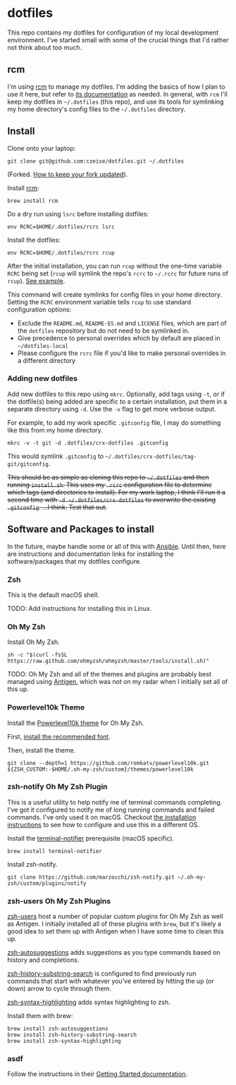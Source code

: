 # dotfiles

This repo contains my dotfiles for configuration of my local development environment. I've started small with some of the crucial things that I'd rather not think about too much.

## rcm

I'm using [rcm](https://github.com/thoughtbot/rcm) to manage my dotfiles. I'm adding the basics of how I plan to use it here, but refer to [its documentation](https://thoughtbot.github.io/rcm/rcm.7.html) as needed. In general, with `rcm` I'll keep my dotfiles in `~/.dotfiles` (this repo), and use its tools for symlinking my home directory's config files to the `~/.dotfiles` directory.

## Install

Clone onto your laptop:

    git clone git@github.com:czeise/dotfiles.git ~/.dotfiles

(Forked. [How to keep your fork
updated](http://robots.thoughtbot.com/keeping-a-github-fork-updated)).

Install [rcm](https://github.com/thoughtbot/rcm):

    brew install rcm

Do a dry run using `lsrc` before installing dotfiles:

    env RCRC=$HOME/.dotfiles/rcrc lsrc

Install the dotfiles:

    env RCRC=$HOME/.dotfiles/rcrc rcup

After the initial installation, you can run `rcup` without the one-time variable
`RCRC` being set (`rcup` will symlink the repo's `rcrc` to `~/.rcrc` for future
runs of `rcup`). [See
example](https://github.com/thoughtbot/dotfiles/blob/master/rcrc).

This command will create symlinks for config files in your home directory.
Setting the `RCRC` environment variable tells `rcup` to use standard
configuration options:

- Exclude the `README.md`, `README-ES.md` and `LICENSE` files, which are part of
  the `dotfiles` repository but do not need to be symlinked in.
- Give precedence to personal overrides which by default are placed in
  `~/dotfiles-local`
- Please configure the `rcrc` file if you'd like to make personal
  overrides in a different directory

### Adding new dotfiles

Add new dotfiles to this repo using `mkrc`. Optionally, add tags using `-t`, or if the dotfile(s) being added are specific to a certain installation, put them in a separate directory using `-d`. Use the `-v` flag to get more verbose output.

For example, to add my work specific `.gitconfig` file, I may do something like this from my home directory.

``` shell
mkrc -v -t git -d .dotfiles/crx-dotfiles .gitconfig
```

This would symlink `.gitconfig` to `~/.dotfiles/crx-dotfiles/tag-git/gitconfig`.

~~This should be as simple as cloning this repo to `~/.dotfiles` and then running `install.sh`. This uses my `.rcrc` configuration file to determine which tags (and directories to install). For my work laptop, I think I'll run it a second time with `-d ~/.dotfiles/crx-dotfiles` to overwrite the existing `.gitconfig`. ...I think. Test that out.~~

## Software and Packages to install

In the future, maybe handle some or all of this with [Ansible](https://www.ansible.com/). Until then, here are instructions and documentation links for installing the software/packages that my dotfiles configure.

### Zsh

This is the default macOS shell.

TODO: Add instructions for installing this in Linux.

### Oh My Zsh

Install Oh My Zsh.

``` shell
sh -c "$(curl -fsSL https://raw.github.com/ohmyzsh/ohmyzsh/master/tools/install.sh)"
```

TODO: Oh My Zsh and all of the themes and plugins are probably best managed using [Antigen](https://antigen.sharats.me/), which was not on my radar when I initially set all of this up.

### Powerlevel10k Theme

Install the [Powerlevel10k theme](https://github.com/romkatv/powerlevel10k#getting-started) for Oh My Zsh.

First, [install the recommended font](https://github.com/romkatv/powerlevel10k#meslo-nerd-font-patched-for-powerlevel10k).

Then, install the theme.

``` shell
git clone --depth=1 https://github.com/romkatv/powerlevel10k.git ${ZSH_CUSTOM:-$HOME/.oh-my-zsh/custom}/themes/powerlevel10k
```

### zsh-notify Oh My Zsh Plugin

This is a useful utility to help notify me of terminal commands completing. I've got it configured to notify me of long running commands and failed commands. I've only used it on macOS. Checkout [the installation instructions](https://github.com/marzocchi/zsh-notify) to see how to configure and use this in a different OS.

Install the [terminal-notifier](https://github.com/julienXX/terminal-notifier) prerequisite (macOS specific).

``` shell
brew install terminal-notifier
```

Install zsh-notify.

``` shell
git clone https://github.com/marzocchi/zsh-notify.git ~/.oh-my-zsh/custom/plugins/notify
```

### zsh-users Oh My Zsh Plugins

[zsh-users](https://github.com/zsh-users) host a number of popular custom plugins for Oh My Zsh as well as Antigen. I initially installed all of these plugins with `brew`, but it's likely a good idea to set them up with Antigen when I have some time to clean this up.

[zsh-autosuggestions](https://github.com/zsh-users/zsh-autosuggestions) adds suggestions as you type commands based on history and completions.

[zsh-history-substring-search](https://github.com/zsh-users/zsh-history-substring-search) is configured to find previously run commands that start with whatever you've entered by hitting the up (or down) arrow to cycle through them.

[zsh-syntax-highlighting](https://github.com/zsh-users/zsh-syntax-highlighting) adds syntax highlighting to zsh.

Install them with brew:

``` shell
brew install zsh-autosuggestions
brew install zsh-history-substring-search
brew install zsh-syntax-highlighting
```

### asdf

Follow the instructions in their [Getting Started documentation](https://asdf-vm.com/guide/getting-started.html).
